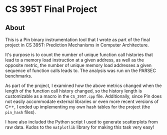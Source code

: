 # CS 395T Final Project

## About
This is a Pin binary instrumentation tool that I wrote as part of the final project in CS 395T: Prediction Mechanisms in Computer Architecture.  

It's purpose is to count the number of unique function call histories that lead to a memory load instruction at a given address, as well as the opposite metric, the number of unique memory load addresses a given sequence of function calls leads to. The analysis was run on the PARSEC benchmarks. 

As part of the project, I examined how the above metrics changed when the length of the function call history changed, so the history length is customizable as a macro in the `CS_395T.cpp` file. Additionally, since Pin does not easily accommodate external libraries or even more recent versions of C++, I ended up implementing my own hash tables for the project (the `pin_hash` files).  

I have also included the Python script I used to generate scatterplots from raw data. Kudos to the `matplotlib` library for making this task very easy!
